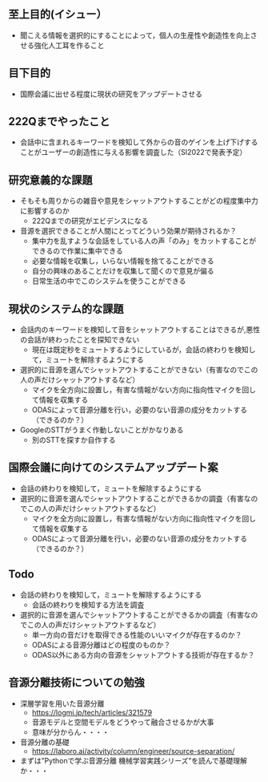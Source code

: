 ## 至上目的(イシュー）
- 聞こえる情報を選択的にすることによって，個人の生産性や創造性を向上させる強化人工耳を作ること
## 目下目的
- 国際会議に出せる程度に現状の研究をアップデートさせる
## 222Qまでやったこと
- 会話中に含まれるキーワードを検知して外からの音のゲインを上げ下げすることがユーザーの創造性に与える影響を調査した（SI2022で発表予定）
## 研究意義的な課題
- そもそも周りからの雑音や意見をシャットアウトすることがどの程度集中力に影響するのか
    - 222Qまでの研究がエビデンスになる
- 音源を選択できることが人間にとってどういう効果が期待されるか？
    - 集中力を乱すような会話をしている人の声「のみ」をカットすることができるので作業に集中できる
    - 必要な情報を収集し，いらない情報を捨てることができる
    - 自分の興味のあることだけを収集して聞くので意見が偏る
    - 日常生活の中でこのシステムを使うことができる
## 現状のシステム的な課題
- 会話内のキーワードを検知して音をシャットアウトすることはできるが,悪性の会話が終わったことを探知できない
    - 現在は既定秒をミュートするようにしているが，会話の終わりを検知して，ミュートを解除するようにする
- 選択的に音源を選んでシャットアウトすることができない（有害なのでこの人の声だけシャットアウトするなど）
    - マイクを全方向に設置し，有害な情報がない方向に指向性マイクを回して情報を収集する
    - ODASによって音源分離を行い，必要のない音源の成分をカットする（できるのか？）
- GoogleのSTTがうまく作動しないことがかなりある
    - 別のSTTを探すか自作する
## 国際会議に向けてのシステムアップデート案
- 会話の終わりを検知して，ミュートを解除するようにする
- 選択的に音源を選んでシャットアウトすることができるかの調査（有害なのでこの人の声だけシャットアウトするなど）
    - マイクを全方向に設置し，有害な情報がない方向に指向性マイクを回して情報を収集する
    - ODASによって音源分離を行い，必要のない音源の成分をカットする（できるのか？）
## Todo
- 会話の終わりを検知して，ミュートを解除するようにする
    - 会話の終わりを検知する方法を調査
- 選択的に音源を選んでシャットアウトすることができるかの調査（有害なのでこの人の声だけシャットアウトするなど）
    - 単一方向の音だけを取得できる性能のいいマイクが存在するのか？
    - ODASによる音源分離はどの程度のものか？
    - ODAS以外にある方向の音源をシャットアウトする技術が存在するか？

## 音源分離技術についての勉強
- 深層学習を用いた音源分離
    - https://logmi.jp/tech/articles/321579
    - 音源モデルと空間モデルをどうやって融合させるかが大事
    - 意味が分からん・・・・
- 音源分離の基礎
    - https://laboro.ai/activity/column/engineer/source-separation/
- まずは”Pythonで学ぶ音源分離 機械学習実践シリーズ”を読んで基礎理解か・・・